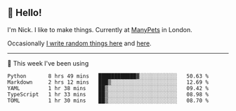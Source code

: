## 👋 Hello! 

I'm Nick. I like to make things. Currently at [ManyPets](https://manypets.com) in London.

Occasionally [I write random things here](https://nicksnell.com) and [here](https://twitter.com/nicksnell).

-------

🚀 This week I've been using

<!--START_SECTION:waka-->

```text
Python       8 hrs 49 mins   ████████████▓░░░░░░░░░░░░   50.63 %
Markdown     2 hrs 12 mins   ███▒░░░░░░░░░░░░░░░░░░░░░   12.69 %
YAML         1 hr 38 mins    ██▒░░░░░░░░░░░░░░░░░░░░░░   09.42 %
TypeScript   1 hr 33 mins    ██▒░░░░░░░░░░░░░░░░░░░░░░   08.98 %
TOML         1 hr 30 mins    ██▒░░░░░░░░░░░░░░░░░░░░░░   08.70 %
```

<!--END_SECTION:waka-->
